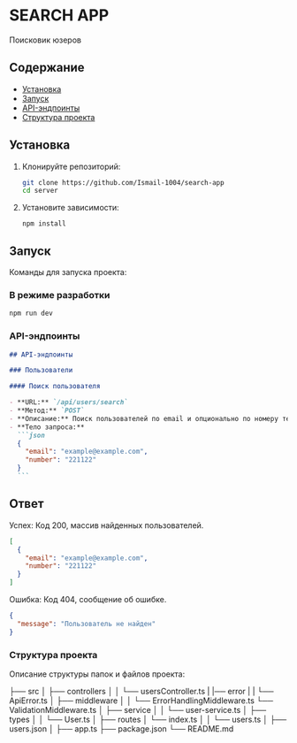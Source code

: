 # SEARCH APP

Поисковик юзеров

## Содержание

- [Установка](#установка)
- [Запуск](#запуск)
- [API-эндпоинты](#api-эндпоинты)
- [Структура проекта](#структура-проекта)

## Установка

1. Клонируйте репозиторий:

   ```sh
   git clone https://github.com/Ismail-1004/search-app
   cd server
   ```

2. Установите зависимости:
   ```
   npm install
   ```

## Запуск

Команды для запуска проекта:

### В режиме разработки

```sh
npm run dev
```

### API-эндпоинты

````markdown
## API-эндпоинты

### Пользователи

#### Поиск пользователя

- **URL:** `/api/users/search`
- **Метод:** `POST`
- **Описание:** Поиск пользователей по email и опционально по номеру телефона.
- **Тело запроса:**
  ```json
  {
    "email": "example@example.com",
    "number": "221122"
  }
  ```
````

## Ответ

Успех: Код 200, массив найденных пользователей.

```json
[
  {
    "email": "example@example.com",
    "number": "221122"
  }
]
```

Ошибка: Код 404, сообщение об ошибке.

```json
{
  "message": "Пользователь не найден"
}
```

### Структура проекта

Описание структуры папок и файлов проекта:

├── src
│ ├── controllers
│ │ └── usersController.ts
| |── error
| | └── ApiError.ts
│ ├── middleware
│ │ └── ErrorHandlingMiddleware.ts
    └── ValidationMiddleware.ts
│ ├── service
│ │ └── user-service.ts
│ ├── types
│ │ └── User.ts
│ ├── routes
  │  └── index.ts
│ │ └── users.ts
│ ├── users.json
│ ├── app.ts
├── package.json
└── README.md
